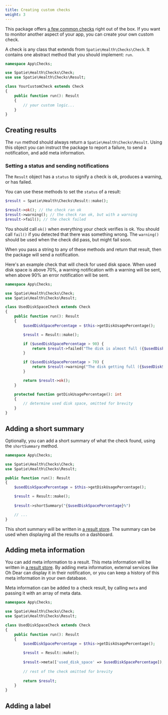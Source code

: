 ```yaml
---
title: Creating custom checks
weight: 3
---
```


This package offers [a few common checks](https://spatie.be/docs/laravel-health/v1/available-checks/overview) right out of the box. If you want to monitor another aspect of your app, you can create your own custom check.

A check is any class that extends from `Spatie\Health\Checks\Check`. It contains one abstract method that you should implement:  `run`.

```php
namespace App\Checks;

use Spatie\Health\Checks\Check;
use use Spatie\Health\Checks\Result;

class YourCustomCheck extends Check
{
    public function run(): Result
    {
        // your custom logic...
    }
}
```

## Creating results

The `run` method should always return a `Spatie\Health\Checks\Result`. Using this object you can instruct the package to report a failure, to send a notification, and add meta information.

### Setting a status and sending notifications

The `Result` object has a `status` to signify a check is ok, produces a warning, or has failed.

You can use these methods to set the `status` of a result:

```php
$result = Spatie\Health\Checks\Result::make();

$result->ok(); // the check ran ok
$result->warning(); // the check ran ok, but with a warning
$result->fail(); // the check failed
```

You should call `ok()` when everything your check verifies is ok. You should call `fail()` if you detected that there was something wrong. The `warning()` should be used when the check did pass, but might fail soon.

When you pass a string to any of these methods and return that result, then the package will send a notification.

Here's an example check that will check for used disk space. When used disk space is above 70%, a warning notification with a warning will be sent, when above 90% an error notification will be sent.

```php
namespace App\Checks;

use Spatie\Health\Checks\Check;
use Spatie\Health\Checks\Result;

class UsedDiskSpaceCheck extends Check
{
    public function run(): Result
    {
        $usedDiskSpacePercentage = $this->getDiskUsagePercentage();

        $result = Result::make();

        if ($usedDiskSpacePercentage > 90) {
            return $result->failed("The disk is almost full ({$usedDiskSpacePercentage} % used)");
        }

        if ($usedDiskSpacePercentage > 70) {
            return $result->warning("The disk getting full ({$usedDiskSpacePercentage}% used)");
        }

        return $result->ok();
    }

    protected function getDiskUsagePercentage(): int
    {
        // determine used disk space, omitted for brevity
    }
}
```

## Adding a short summary

Optionally, you can add a short summary of what the check found, using the `shortSummary` method.

```php
namespace App\Checks;

use Spatie\Health\Checks\Check;
use Spatie\Health\Checks\Result;

public function run(): Result
{
    $usedDiskSpacePercentage = $this->getDiskUsagePercentage();

    $result = Result::make();
    
    $result->shortSummary("{$usedDiskSpacePercentage}%")

    // ...
}
```

This short summary will be written in [a result store](https://spatie.be/docs/laravel-health/v1/storing-results/general). The summary can be used when displaying all the results on a dashboard.

## Adding meta information

You can add meta information to a result. This meta information will be written in [a result store](https://spatie.be/docs/laravel-health/v1/storing-results/general). By adding meta information, external services like Oh Dear can display it in their notification, or you can keep a history of this meta information in your own database.

Meta information can be added to a check result, by calling `meta` and passing it with an array of meta data.





```php
namespace App\Checks;

use Spatie\Health\Checks\Check;
use Spatie\Health\Checks\Result;

class UsedDiskSpaceCheck extends Check
{
    public function run(): Result
    {
        $usedDiskSpacePercentage = $this->getDiskUsagePercentage();

        $result = Result::make();
        
        $result->meta(['used_disk_space' => $usedDiskSpacePercentage]);
        
        // rest of the check omitted for brevity
        
        return $result;
    }
}
```

## Adding a label



